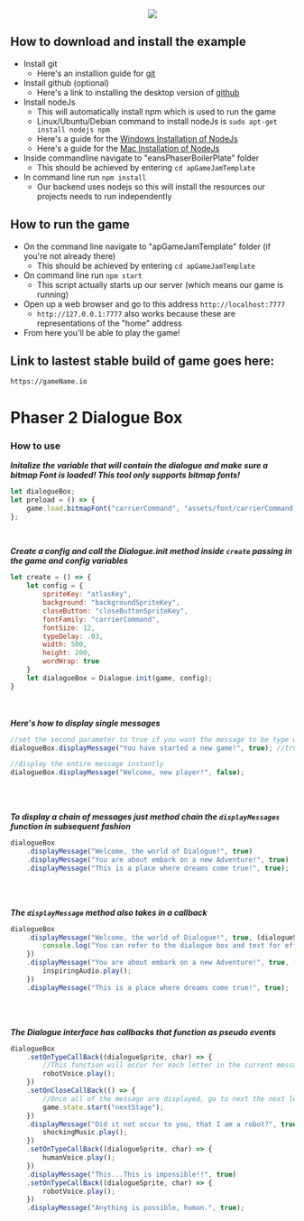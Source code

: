 <div align="center"><img src="https://e-a-n.github.io/antPixelGraphics/images/fullLogo497X392.png"></div>

## How to download and install the example
- Install git
    - Here's an installion guide for [git](https://www.atlassian.com/git/tutorials/install-git)
- Install github (optional)
    - Here's a link to installing  the desktop version of [github](https://desktop.github.com/)
- Install nodeJs
    - This will automatically install npm which is used to run the game
    - Linux/Ubuntu/Debian command to install nodeJs is `sudo apt-get install nodejs npm`
    - Here's a guide for the [Windows Installation of NodeJs](http://blog.teamtreehouse.com/install-node-js-npm-windows)
    - Here's a guide for the [Mac Installation of NodeJs](http://blog.teamtreehouse.com/install-node-js-npm-mac)
- Inside commandline navigate to "eansPhaserBoilerPlate" folder
    - This should be achieved by entering `cd apGameJamTemplate`
- In command line run `npm install`
    - Our backend uses nodejs so this will install the resources our projects needs to run independently

## How to run the game
- On the command line navigate to "apGameJamTemplate" folder (if you're not already there)
    - This should be achieved by entering `cd apGameJamTemplate`
- On command line run `npm start`
    - This script actually starts up our server (which means our game is running)
- Open up a web browser and go to this address `http://localhost:7777`
    - `http://127.0.0.1:7777` also works because these are representations of the "home" address
- From here you'll be able to play the game!

## Link to lastest stable build of game goes here:
`https://gameName.io`

# Phaser 2 Dialogue Box

### How to use

***Initalize the variable that will contain the dialogue and make sure a bitmap Font is loaded! This tool only supports bitmap fonts!***
```javascript
let dialogueBox;
let preload = () => {
    game.load.bitmapFont("carrierCommand", "assets/font/carrierCommand.png", "assets/font/carrierCommand.xml");
};
```
<br>

***Create a config and  call the Dialogue.init method inside `create` passing in the game and config variables***
```javascript
let create = () => {
    let config = {
        spriteKey: "atlasKey",
        background: "backgroundSpriteKey",
        closeButton: "closeButtonSpriteKey",
        fontFamily: "carrierCommand",
        fontSize: 12,
        typeDelay: .03,
        width: 500,
        height: 200,
        wordWrap: true
    }
    let dialogueBox = Dialogue.init(game, config);    
}
```
<br><br>
***Here's how to display single messages***
```javascript
//set the second parameter to true if you want the message to be type written!
dialogueBox.displayMessage("You have started a new game!", true); //true is default value

//display the entire message instantly
dialogueBox.displayMessage("Welcome, new player!", false);
```
<br><br>

***To display a chain of messages just method chain the `displayMessages` function in subsequent fashion***
```javascript
dialogueBox
    .displayMessage("Welcome, the world of Dialogue!", true)
    .displayMessage("You are about embark on a new Adventure!", true)
    .displayMessage("This is a place where dreams come true!", true);
```
<br><br>

***The `displayMessage` method also takes in a callback***
```javascript
dialogueBox
    .displayMessage("Welcome, the world of Dialogue!", true, (dialogueSprite, messageText) => {
        console.log("You can refer to the dialogue box and text for effects on the go!", dialgueSprite, messageText);
    })
    .displayMessage("You are about embark on a new Adventure!", true, () => {
        inspiringAudio.play();
    })
    .displayMessage("This is a place where dreams come true!", true);
```
<br><br>

***The Dialogue interface has callbacks that function as pseudo events***
```javascript
dialogueBox
    .setOnTypeCallBack((dialogueSprite, char) => {
        //This function will occur for each letter in the current message
        robotVoice.play();
    })
    .setOnCloseCallBack(() => {
        //Once all of the message are displayed, go to next the next level!
        game.state.start("nextStage");
    })
    .displayMessage("Did it not occur to you, that I am a robot?", true, () => {
        shockingMusic.play();
    })
    .setOnTypeCallBack((dialogueSprite, char) => {
        humanVoice.play();
    })
    .displayMessage("This...This is impossible!!", true)
    .setOnTypeCallBack((dialogueSprite, char) => {
        robotVoice.play();
    })
    .displayMessage("Anything is possible, human.", true);
```
